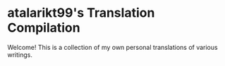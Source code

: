 # atalarikt99's Translation Compilation
Welcome! This is a collection of my own personal translations of various writings.
